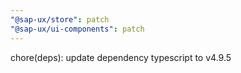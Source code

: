```yaml
---
"@sap-ux/store": patch
"@sap-ux/ui-components": patch
---
```


chore(deps): update dependency typescript to v4.9.5
